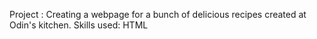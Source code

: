 Project : Creating a webpage for a bunch of delicious recipes created at Odin's kitchen.
Skills used: HTML
